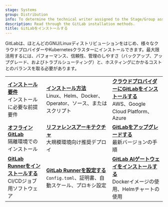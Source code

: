 ```yaml
---
stage: Systems
group: Distribution
info: To determine the technical writer assigned to the Stage/Group associated with this page, see https://handbook.gitlab.com/handbook/product/ux/technical-writing/#assignments
description: Read through the GitLab installation methods.
title: GitLabをインストールする
---
```


GitLabは、ほとんどのGNU/Linuxディストリビューションをはじめ、様々なクラウドプロバイダーやKubernetesクラスターにインストールできます。最大限活用するには、パフォーマンス、信頼性、管理のしやすさ（バックアップ、アップグレード、およびトラブルシューティング）と、ホスティングにかかるコストとのバランスを取る必要があります。

<!-- markdownlint-disable MD044 -->

| | | |
|--|--|--|
| [**インストール要件**](requirements.md)<br>インストールに必要な前提要件 | [**インストール方法**](install_methods.md)<br>Linux、Helm、Docker、Operator、ソース、またはスクリプト | [**クラウドプロバイダーにGitLabをインストールする**](cloud_providers.md)<br>AWS、Google Cloud Platform、Azure |
| [**オフラインGitLab**](../topics/offline/_index.md)<br>隔離環境でのインストール | [**リファレンスアーキテクチャ**](../administration/reference_architectures/_index.md)<br>大規模環境向け推奨デプロイ | [**GitLabをアップグレードする**](../update/_index.md)<br>最新バージョンの手順 |
| [**GitLab Runnerをインストールする**](https://docs.gitlab.com/runner/install/)<br>CI/CDジョブ用ソフトウェア | [**GitLab Runnerを設定する**](https://docs.gitlab.com/runner/configuration/)<br>`Config.toml`、証明書、自動スケール、プロキシ設定 | [**GitLab AIゲートウェイをインストールする**](install_ai_gateway.md)<br>Dockerイメージの使用、Helmチャートの使用 |

<!-- markdownlint-enable MD044 -->
